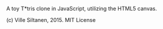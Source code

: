 A toy T*tris clone in JavaScript, utilizing the HTML5 canvas.


(c) Ville Siltanen, 2015. MIT License
